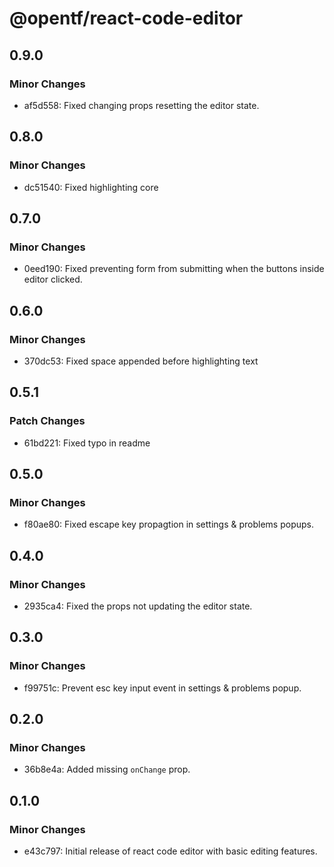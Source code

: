 # @opentf/react-code-editor

## 0.9.0

### Minor Changes

- af5d558: Fixed changing props resetting the editor state.

## 0.8.0

### Minor Changes

- dc51540: Fixed highlighting core

## 0.7.0

### Minor Changes

- 0eed190: Fixed preventing form from submitting when the buttons inside editor clicked.

## 0.6.0

### Minor Changes

- 370dc53: Fixed space appended before highlighting text

## 0.5.1

### Patch Changes

- 61bd221: Fixed typo in readme

## 0.5.0

### Minor Changes

- f80ae80: Fixed escape key propagtion in settings & problems popups.

## 0.4.0

### Minor Changes

- 2935ca4: Fixed the props not updating the editor state.

## 0.3.0

### Minor Changes

- f99751c: Prevent esc key input event in settings & problems popup.

## 0.2.0

### Minor Changes

- 36b8e4a: Added missing `onChange` prop.

## 0.1.0

### Minor Changes

- e43c797: Initial release of react code editor with basic editing features.
